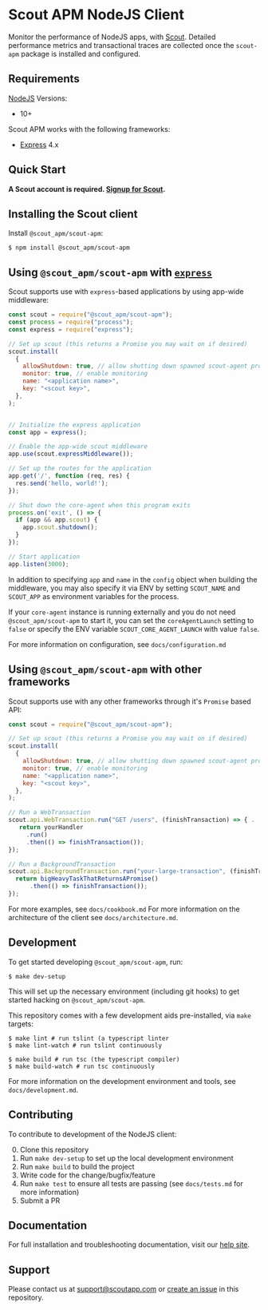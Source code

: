 # Scout APM NodeJS Client #

Monitor the performance of NodeJS apps, with [Scout](https://www.scoutapp.com). Detailed performance metrics and transactional traces are collected once the `scout-apm` package is installed and configured.

## Requirements

[NodeJS](https://nodejs.org) Versions:
- 10+

Scout APM works with the following frameworks:
- [Express](https://expressjs.com) 4.x

## Quick Start

__A Scout account is required. [Signup for Scout](https://apm.scoutapp.com/users/sign_up).__

## Installing the Scout client

Install `@scout_apm/scout-apm`:

```shell
$ npm install @scout_apm/scout-apm
```

## Using `@scout_apm/scout-apm` with [`express`](https://expressjs.com/)

Scout supports use with `express`-based applications by using app-wide middleware:

```javascript
const scout = require("@scout_apm/scout-apm");
const process = require("process");
const express = require("express");

// Set up scout (this returns a Promise you may wait on if desired)
scout.install(
  {
    allowShutdown: true, // allow shutting down spawned scout-agent processes from this program
    monitor: true, // enable monitoring
    name: "<application name>",
    key: "<scout key>",
  },
);


// Initialize the express application
const app = express();

// Enable the app-wide scout middleware
app.use(scout.expressMiddleware());

// Set up the routes for the application
app.get('/', function (req, res) {
  res.send('hello, world!');
});

// Shut down the core-agent when this program exits
process.on('exit', () => {
  if (app && app.scout) {
    app.scout.shutdown();
  }
});

// Start application
app.listen(3000);
```

In addition to specifying `app` and `name` in the `config` object when building the middleware, you may also specify it via ENV by setting `SCOUT_NAME` and `SCOUT_APP` as environment variables for the process.

If your `core-agent` instance is running externally and you do not need `@scout_apm/scout-apm` to start it, you can set the `coreAgentLaunch` setting to `false` or specify the ENV variable `SCOUT_CORE_AGENT_LAUNCH` with value `false`.

For more information on configuration, see `docs/configuration.md`

## Using `@scout_apm/scout-apm` with other frameworks ##

Scout supports use with any other frameworks through it's `Promise` based API:

```javascript
const scout = require("@scout_apm/scout-apm");

// Set up scout (this returns a Promise you may wait on if desired)
scout.install(
  {
    allowShutdown: true, // allow shutting down spawned scout-agent processes from this program
    monitor: true, // enable monitoring
    name: "<application name>",
    key: "<scout key>",
  },
);

// Run a WebTransaction
scout.api.WebTransaction.run("GET /users", (finishTransaction) => { .
   return yourHandler
     .run()
     .then(() => finishTransaction());
});

// Run a BackgroundTransaction
scout.api.BackgroundTransaction.run("your-large-transaction", (finishTransaction) => {
  return bigHeavyTaskThatReturnsAPromise()
      .then(() => finishTransaction());
});
```

For more examples, see `docs/cookbook.md`
For more information on the architecture of the client see `docs/architecture.md`.

## Development

To get started developing `@scout_apm/scout-apm`, run:

```shell
$ make dev-setup
```

This will set up the necessary environment (including git hooks) to get started hacking on `@scout_apm/scout-apm`.

This repository comes with a few development aids pre-installed, via `make` targets:

```
$ make lint # run tslint (a typescript linter
$ make lint-watch # run tslint continuously

$ make build # run tsc (the typescript compiler)
$ make build-watch # run tsc continuously
```

For more information on the development environment and tools, see `docs/development.md`.

## Contributing

To contribute to development of the NodeJS client:

0. Clone this repository
1. Run `make dev-setup` to set up the local development environment
2. Run `make build` to build the project
3. Write code for the change/bugfix/feature
4. Run `make test` to ensure all tests are passing (see `docs/tests.md` for more information)
5. Submit a PR

## Documentation

For full installation and troubleshooting documentation, visit our [help site](http://help.apm.scoutapp.com/#nodejs-client).

## Support

Please contact us at [support@scoutapp.com](mailto://support@scoutapp.com) or [create an issue](https://github.com/scoutapp/scout_apm_node/issues/new) in this repository.
